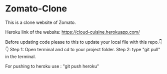 # Zomato-Clone
This is a clone website of Zomato.

Heroku link of the website: https://cloud-cuisine.herokuapp.com/

Before updating code please to this to update your local file with this repo.👇👇
Step 1: Open terminal and cd to your project folder.
Step 2: type "git pull" in the terminal.

For pushing to heroku use : "git push heroku"
